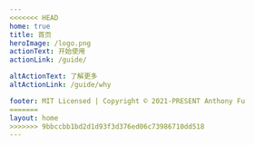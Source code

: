 ```yaml
---
<<<<<<< HEAD
home: true
title: 首页
heroImage: /logo.png
actionText: 开始使用
actionLink: /guide/

altActionText: 了解更多
altActionLink: /guide/why

footer: MIT Licensed | Copyright © 2021-PRESENT Anthony Fu
=======
layout: home
>>>>>>> 9bbccbb1bd2d1d93f3d376ed06c73986710dd518
---
```


<LandingPage />
